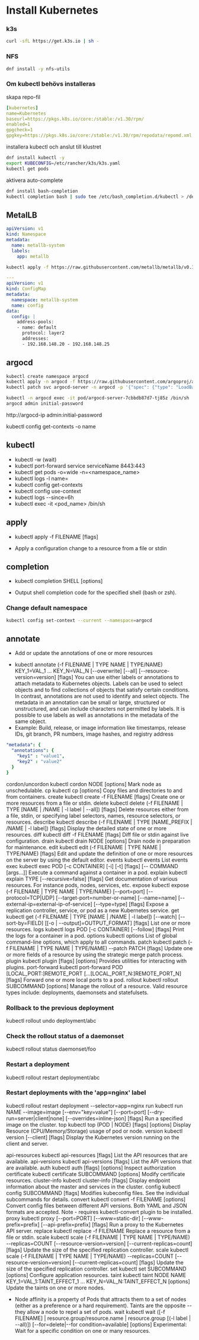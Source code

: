 # Install Kubernetes

### k3s

```bash
curl -sfL https://get.k3s.io | sh -
```
### NFS

```bash
dnf install -y nfs-utils
```

### Om kubectl behövs installeras

skapa repo-fil

```yaml
[kubernetes]
name=Kubernetes
baseurl=https://pkgs.k8s.io/core:/stable:/v1.30/rpm/
enabled=1
gpgcheck=1
gpgkey=https://pkgs.k8s.io/core:/stable:/v1.30/rpm/repodata/repomd.xml.key
```

installera kubectl och anslut till klustret

```bash
dnf install kubectl -y
export KUBECONFIG=/etc/rancher/k3s/k3s.yaml
kubectl get pods
```

aktivera auto-complete

```bash
dnf install bash-completion
kubectl completion bash | sudo tee /etc/bash_completion.d/kubectl > /dev/null
```

## MetalLB

```yaml
apiVersion: v1
kind: Namespace
metadata:
  name: metallb-system
  labels:
    app: metallb
```

```bash
kubectl apply -f https://raw.githubusercontent.com/metallb/metallb/v0.14.5/config/manifests/metallb-native.yaml
```

```yaml
---
apiVersion: v1
kind: ConfigMap
metadata:
  namespace: metallb-system
  name: config
data:
  config: |
    address-pools:
    - name: default
      protocol: layer2
      addresses:
      - 192.168.148.20 - 192.168.148.25
```

## argocd

```bash
kubectl create namespace argocd
kubectl apply -n argocd -f https://raw.githubusercontent.com/argoproj/argo-cd/stable/manifests/install.yaml
kubectl patch svc argocd-server -n argocd -p '{"spec": {"type": "LoadBalancer"}}'
```

```bash
kubectl -n argocd exec -it pod/argocd-server-7cbbdb87d7-tj85z /bin/sh
argocd admin initial-password
```

http://argocd-ip admin:initial-password

kubectl config get-contexts -o name

## kubectl

* kubectl -w (wait)
* kubectl port-forward service serviceName 8443:443
* kubectl get pods -o=wide -n=<namespace_name>
* kubectl logs -l name=<label name>
* kubectl config get-contexts
* kubectl config use-context <cluster name>
* kubectl logs --since=6h
* kubectl exec -it <pod_name> /bin/sh

## apply
* kubectl apply -f FILENAME [flags]
- Apply a configuration change to a resource from a file or stdin

## completion
* kubectl completion SHELL [options]
- Output shell completion code for the specified shell (bash or zsh).

### Change default namespace
```bash
kubectl config set-context --current --namespace=argocd
```

## annotate
* Add or update the annotations of one or more resources
- kubectl annotate (-f FILENAME | TYPE NAME | TYPE/NAME) KEY_1=VAL_1 ... KEY_N=VAL_N [--overwrite] [--all] [--resource-version=version] [flags]
You can use either labels or annotations to attach metadata to Kubernetes objects. Labels can be used to select objects and to find collections of objects that satisfy certain conditions. In contrast, annotations are not used to identify and select objects. The metadata in an annotation can be small or large, structured or unstructured, and can include characters not permitted by labels. It is possible to use labels as well as annotations in the metadata of the same object.
- Example: Build, release, or image information like timestamps, release IDs, git branch, PR numbers, image hashes, and registry address

```yaml
"metadata": {
  "annotations": {
    "key1" : "value1",
    "key2" : "value2"
  }
}
```

cordon/uncordon	kubectl cordon NODE [options]	Mark node as unschedulable.
cp	kubectl cp <file-spec-src> <file-spec-dest> [options]	Copy files and directories to and from containers.
create	kubectl create -f FILENAME [flags]	Create one or more resources from a file or stdin.
delete	kubectl delete (-f FILENAME | TYPE [NAME | /NAME | -l label | --all]) [flags]	Delete resources either from a file, stdin, or specifying label selectors, names, resource selectors, or resources.
describe	kubectl describe (-f FILENAME | TYPE [NAME_PREFIX | /NAME | -l label]) [flags]	Display the detailed state of one or more resources.
diff	kubectl diff -f FILENAME [flags]	Diff file or stdin against live configuration.
drain	kubectl drain NODE [options]	Drain node in preparation for maintenance.
edit	kubectl edit (-f FILENAME | TYPE NAME | TYPE/NAME) [flags]	Edit and update the definition of one or more resources on the server by using the default editor.
events	kubectl events	List events
exec	kubectl exec POD [-c CONTAINER] [-i] [-t] [flags] [-- COMMAND [args...]]	Execute a command against a container in a pod.
explain	kubectl explain TYPE [--recursive=false] [flags]	Get documentation of various resources. For instance pods, nodes, services, etc.
expose	kubectl expose (-f FILENAME | TYPE NAME | TYPE/NAME) [--port=port] [--protocol=TCP|UDP] [--target-port=number-or-name] [--name=name] [--external-ip=external-ip-of-service] [--type=type] [flags]	Expose a replication controller, service, or pod as a new Kubernetes service.
get	kubectl get (-f FILENAME | TYPE [NAME | /NAME | -l label]) [--watch] [--sort-by=FIELD] [[-o | --output]=OUTPUT_FORMAT] [flags]	List one or more resources.
logs	kubectl logs POD [-c CONTAINER] [--follow] [flags]	Print the logs for a container in a pod.
options	kubectl options	List of global command-line options, which apply to all commands.
patch	kubectl patch (-f FILENAME | TYPE NAME | TYPE/NAME) --patch PATCH [flags]	Update one or more fields of a resource by using the strategic merge patch process.
plugin	kubectl plugin [flags] [options]	Provides utilities for interacting with plugins.
port-forward	kubectl port-forward POD [LOCAL_PORT:]REMOTE_PORT [...[LOCAL_PORT_N:]REMOTE_PORT_N] [flags]	Forward one or more local ports to a pod.
rollout	kubectl rollout SUBCOMMAND [options]	Manage the rollout of a resource. Valid resource types include: deployments, daemonsets and statefulsets.
  ### Rollback to the previous deployment
  kubectl rollout undo deployment/abc
  ### Check the rollout status of a daemonset
  kubectl rollout status daemonset/foo
  ### Restart a deployment
  kubectl rollout restart deployment/abc
  ### Restart deployments with the 'app=nginx' label
  kubectl rollout restart deployment --selector=app=nginx
run	kubectl run NAME --image=image [--env="key=value"] [--port=port] [--dry-run=server|client|none] [--overrides=inline-json] [flags]	Run a specified image on the cluster.
top	kubectl top (POD | NODE) [flags] [options]	Display Resource (CPU/Memory/Storage) usage of pod or node.
version	kubectl version [--client] [flags]	Display the Kubernetes version running on the client and server.



api-resources	kubectl api-resources [flags]	List the API resources that are available.
api-versions	kubectl api-versions [flags]	List the API versions that are available.
auth	kubectl auth [flags] [options]	Inspect authorization
certificate	kubectl certificate SUBCOMMAND [options]	Modify certificate resources.
cluster-info	kubectl cluster-info [flags]	Display endpoint information about the master and services in the cluster.
config	kubectl config SUBCOMMAND [flags]	Modifies kubeconfig files. See the individual subcommands for details.
convert	kubectl convert -f FILENAME [options]	Convert config files between different API versions. Both YAML and JSON formats are accepted. Note - requires kubectl-convert plugin to be installed.
proxy	kubectl proxy [--port=PORT] [--www=static-dir] [--www-prefix=prefix] [--api-prefix=prefix] [flags]	Run a proxy to the Kubernetes API server.
replace	kubectl replace -f FILENAME	Replace a resource from a file or stdin.
scale	kubectl scale (-f FILENAME | TYPE NAME | TYPE/NAME) --replicas=COUNT [--resource-version=version] [--current-replicas=count] [flags]	Update the size of the specified replication controller.
scale	kubectl scale (-f FILENAME | TYPE NAME | TYPE/NAME) --replicas=COUNT [--resource-version=version] [--current-replicas=count] [flags]	Update the size of the specified replication controller.
set	kubectl set SUBCOMMAND [options]	Configure application resources.
taint	kubectl taint NODE NAME KEY_1=VAL_1:TAINT_EFFECT_1 ... KEY_N=VAL_N:TAINT_EFFECT_N [options]	Update the taints on one or more nodes.
- Node affinity is a property of Pods that attracts them to a set of nodes (either as a preference or a hard requirement). Taints are the opposite -- they allow a node to repel a set of pods.
wait	kubectl wait ([-f FILENAME] | resource.group/resource.name | resource.group [(-l label | --all)]) [--for=delete|--for condition=available] [options]	Experimental: Wait for a specific condition on one or many resources.
